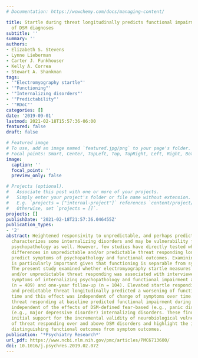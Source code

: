 ```yaml
---
# Documentation: https://wowchemy.com/docs/managing-content/

title: Startle during threat longitudinally predicts functional impairment independent
  of DSM diagnoses
subtitle: ''
summary: ''
authors:
- Elizabeth S. Stevens
- Lynne Lieberman
- Carter J. Funkhouser
- Kelly A. Correa
- Stewart A. Shankman
tags:
- '"Electromyography startle"'
- '"Functioning"'
- '"Internalizing disorders"'
- '"Predictability"'
- '"RDoC"'
categories: []
date: '2019-09-01'
lastmod: 2021-02-18T15:57:36-06:00
featured: false
draft: false

# Featured image
# To use, add an image named `featured.jpg/png` to your page's folder.
# Focal points: Smart, Center, TopLeft, Top, TopRight, Left, Right, BottomLeft, Bottom, BottomRight.
image:
  caption: ''
  focal_point: ''
  preview_only: false

# Projects (optional).
#   Associate this post with one or more of your projects.
#   Simply enter your project's folder or file name without extension.
#   E.g. `projects = ["internal-project"]` references `content/project/deep-learning/index.md`.
#   Otherwise, set `projects = []`.
projects: []
publishDate: '2021-02-18T21:57:36.046455Z'
publication_types:
- '2'
abstract: Heightened responsivity to unpredictable, and perhaps predictable, threat
  characterizes some internalizing disorders and may be vulnerability factors for
  psychopathology as well. However, few studies have directly tested whether individual
  differences in unpredictable and/or predictable threat responding longitudinally
  predict symptoms of psychopathology and functional outcomes. Examining functioning
  is particularly important given that functioning is separable from symptoms of psychopathology.
  The present study examined whether electromyography startle measures of predictable
  and/or unpredictable threat responding was associated with interviewer-assessed
  symptoms of internalizing psychopathology and functional impairment at baseline
  (n = 409) and one-year follow-up (n = 104). Elevated startle responding to unpredictable
  and predictable threat longitudinally predicted a worsening of functioning over
  time and this effect was independent of change of symptoms over time. Importantly,
  threat responding at baseline predicted functional impairment during the follow-up
  independent of the effects of DSM-defined fear-based (e.g., panic disorder) or distress-misery
  (e.g., major depressive disorder) internalizing disorders. These findings provide
  initial support for the incremental validity of neurobiological vulnerability markers
  of threat responding over and above DSM disorders and highlight the importance of
  distinguishing functional outcomes from symptom outcomes.
publication: '*Psychiatry Research*'
url_pdf: https://www.ncbi.nlm.nih.gov/pmc/articles/PMC6713600/
doi: 10.1016/j.psychres.2019.02.072
---
```

